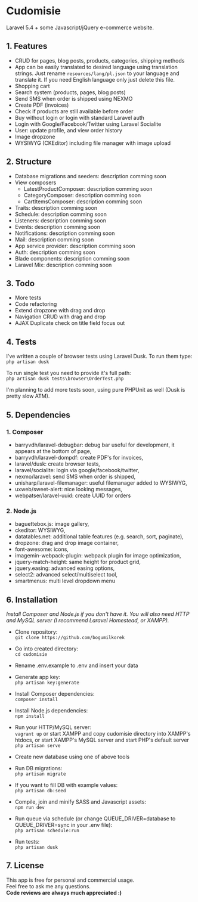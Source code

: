 # Cudomisie
Laravel 5.4 + some Javascript/jQuery e-commerce website.

## 1. Features
- CRUD for pages, blog posts, products, categories, shipping methods
- App can be easily translated to desired language using translation strings. Just rename `resources/lang/pl.json` to your language and translate it. If you need English language only just delete this file.
- Shopping cart
- Search system (products, pages, blog posts)
- Send SMS when order is shipped using NEXMO
- Create PDF (invoices)
- Check if products are still available before order
- Buy without login or login with standard Laravel auth
- Login with Google/Facebook/Twitter using Laravel Socialite
- User: update profile, and view order history
- Image dropzone
- WYSIWYG (CKEditor) including file manager with image upload

## 2. Structure
- Database migrations and seeders: description comming soon
- View composers
  - LatestProductComposer: description comming soon
  - CategoryComposer: description comming soon
  - CartItemsComposer: description comming soon
- Traits: description comming soon
- Schedule: description comming soon
- Listeners: description comming soon
- Events: description comming soon
- Notifications: description comming soon
- Mail: description comming soon
- App service provider: description comming soon
- Auth: description comming soon
- Blade components: description comming soon
- Laravel Mix: description comming soon

## 3. Todo
- More tests
- Code refactoring
- Extend dropzone with drag and drop
- Navigation CRUD with drag and drop
- AJAX Duplicate check on title field focus out

## 4. Tests
I've written a couple of browser tests using Laravel Dusk. To run them type:<br />
`php artisan dusk`

To run single test you need to provide it's full path:<br />
`php artisan dusk tests\browser\OrderTest.php`

I'm planning to add more tests soon, using pure PHPUnit as well (Dusk is pretty slow ATM).

## 5. Dependencies
### 1. Composer
- barryvdh/laravel-debugbar: debug bar useful for development, it appears at the bottom of page,
- barryvdh/laravel-dompdf: create PDF's for invoices,
- laravel/dusk: create browser tests,
- laravel/socialite: login via google/facebook/twitter,
- nexmo/laravel: send SMS when order is shipped,
- unisharp/laravel-filemanager: useful filemanager added to WYSIWYG,
- uxweb/sweet-alert: nice looking messages,
- webpatser/laravel-uuid: create UUID for orders

### 2. Node.js
- baguettebox.js: image gallery,
- ckeditor: WYSIWYG,
- datatables.net: additional table features (e.g. search, sort, paginate),
- dropzone: drag and drop image container,
- font-awesome: icons,
- imagemin-webpack-plugin: webpack plugin for image optimization,
- jquery-match-height: same height for product grid,
- jquery.easing: advanced easing options,
- select2: advanced select/multiselect tool,
- smartmenus: multi level dropdown menu

## 6. Installation
*Install Composer and Node.js if you don't have it. You will also need HTTP and MySQL server (I recommend Laravel Homestead, or XAMPP).*

- Clone repository:<br />
`git clone https://github.com/bogumilkorek`

- Go into created directory:<br />
`cd cudomisie`

- Rename .env.example to .env and insert your data

- Generate app key:<br />
`php artisan key:generate`

- Install Composer dependencies:<br />
`composer install`

- Install Node.js dependencies:<br />
`npm install`

- Run your HTTP/MySQL server:<br />
`vagrant up` or start XAMPP and copy cudomisie directory into XAMPP's htdocs, or start XAMPP's MySQL server and start PHP's default server `php artisan serve`

- Create new database using one of above tools

- Run DB migrations:<br />
`php artisan migrate`

- If you want to fill DB with example values:<br />
`php artisan db:seed`

- Compile, join and minify SASS and Javascript assets:<br />
`npm run dev`

- Run queue via schedule (or change QUEUE_DRIVER=database to QUEUE_DRIVER=sync in your .env file):<br />
`php artisan schedule:run`

- Run tests:<br />
`php artisan dusk`

## 7. License
This app is free for personal and commercial usage.<br />
Feel free to ask me any questions.<br />
**Code reviews are always much appreciated :)**
